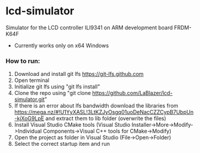 # lcd-simulator
Simulator for the LCD controller ILI9341 on ARM development board FRDM-K64F  
* Currently works only on x64 Windows

### How to run:
1. Download and install git lfs https://git-lfs.github.com
2. Open terminal
3. Initialize git lfs using "git lfs install"
4. Clone the repo using "git clone https://github.com/LaBlazer/lcd-simulator.git"
5. If there is an error about lfs bandwidth download the libraries from https://mega.nz/#!U1YyXASL!3LtKZJyOsgq01uoDeNacCZZCypB7UbpUn-kjXoG9LpE and extract them to lib folder (overwrite the files)
7. Install Visual Studio CMake tools (Visual Studio Installer->More->Modify->Individual Components->Visual C++ tools for CMake->Modify)
6. Open the project as folder in Visual Studio (File->Open->Folder)
7. Select the correct startup item and run
